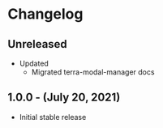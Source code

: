 # Changelog

## Unreleased

* Updated
  * Migrated terra-modal-manager docs

## 1.0.0 - (July 20, 2021)

* Initial stable release
